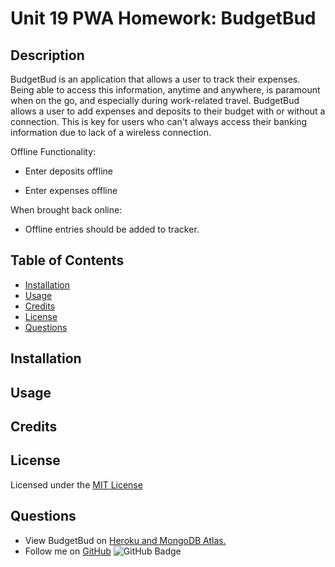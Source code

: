 # Unit 19 PWA Homework: BudgetBud

## Description

BudgetBud is an application that allows a user to track their expenses. Being able to access this information, anytime and anywhere, is paramount when on the go, and especially during work-related travel. BudgetBud allows a user to add expenses and deposits to their budget with or without a connection. This is key for users who can't always access their banking information due to lack of a wireless connection.

Offline Functionality:

  * Enter deposits offline

  * Enter expenses offline

When brought back online:

  * Offline entries should be added to tracker.


## Table of Contents

- [Installation](#installation)
- [Usage](#usage)
- [Credits](#credits)
- [License](#license)
- [Questions](#questions)


## Installation



## Usage



## Credits



## License

Licensed under the [MIT License](LICENSE.txt)


## Questions 

- View BudgetBud on [Heroku and MongoDB Atlas.](../04-Important/MongoAtlas-Deploy.md)
- Follow me on [GitHub](https://github.com/alexbachicha)
![GitHub Badge](https://img.shields.io/github/followers/alexbachicha?label=Questions%3F&style=social)
